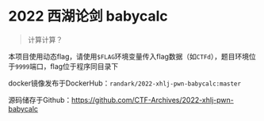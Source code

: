 # 2022 西湖论剑 babycalc

> 计算计算？

本项目使用动态flag，请使用`$FLAG`环境变量传入flag数据（如`CTFd`），题目环境位于`9999`端口，flag位于程序同目录下

docker镜像发布于DockerHub：`randark/2022-xhlj-pwn-babycalc:master`

源码储存于Github：https://github.com/CTF-Archives/2022-xhlj-pwn-babycalc
